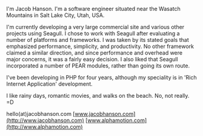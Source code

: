 <!-- Name: User/JacobHanson -->
<!-- Version: 2 -->
<!-- Last-Modified: 2005/11/15 13:24:28 -->
<!-- Author: werner -->

I'm Jacob Hanson. I'm a software engineer situated near the Wasatch Mountains in Salt Lake City, Utah, USA.

I'm currently developing a very large commercial site and various other projects using Seagull. 
I chose to work with Seagull after evaluating a number of platforms and frameworks. I was taken by its stated 
goals that emphasized performance, simplicity, and productivity.  No other framework claimed a similar direction, 
and since performance and overhead were major concerns, it was a fairly easy decision. I also liked that Seagull 
incorporated a number of PEAR modules, rather than going its own route.

I've been developing in PHP for four years, although my speciality is in 'Rich Internet Application' development.

I like rainy days, romantic movies, and walks on the beach. No, not really. =D

hello(at)jacobhanson.com
[www.jacobhanson.com](http://www.jacobhanson.com)
[www.alphamotion.com](http://www.alphamotion.com)
